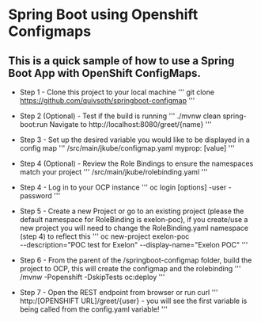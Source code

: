 # Spring Boot using Openshift Configmaps

## This is a quick sample of how to use a Spring Boot App with OpenShift ConfigMaps.

- Step 1 - Clone this project to your local machine
'''
git clone https://github.com/quivsoth/springboot-configmap
'''

- Step 2 (Optional) - Test if the build is running
'''
./mvnw clean spring-boot:run
Navigate to http://localhost:8080/greet/{name}
'''

- Step 3 - Set up the desired variable you would like to be displayed in a config map
'''
/src/main/jkube/configmap.yaml
myprop: [value]
'''

- Step 4 (Optional) - Review the Role Bindings to ensure the namespaces match your project
'''
/src/main/jkube/rolebinding.yaml
'''

- Step 4 - Log in to your OCP instance
'''
oc login [options] -user -password
'''

- Step 5 - Create a new Project or go to an existing project (please the default namespace for RoleBinding is exelon-poc), if you create/use a new project you will need to change the RoleBinding.yaml namespace (step 4) to reflect this
'''
oc new-project exelon-poc \
    --description="POC test for Exelon" --display-name="Exelon POC"
'''

- Step 6 - From the parent of the /springboot-configmap folder, build the project to OCP, this will create the configmap and the rolebinding
'''
/mvnw -Popenshift -DskipTests oc:deploy
'''

- Step 7 - Open the REST endpoint from browser or run curl
'''
http:/[OPENSHIFT URL]/greet/{user} - you will see the first variable is being called from the config.yaml variable!
'''